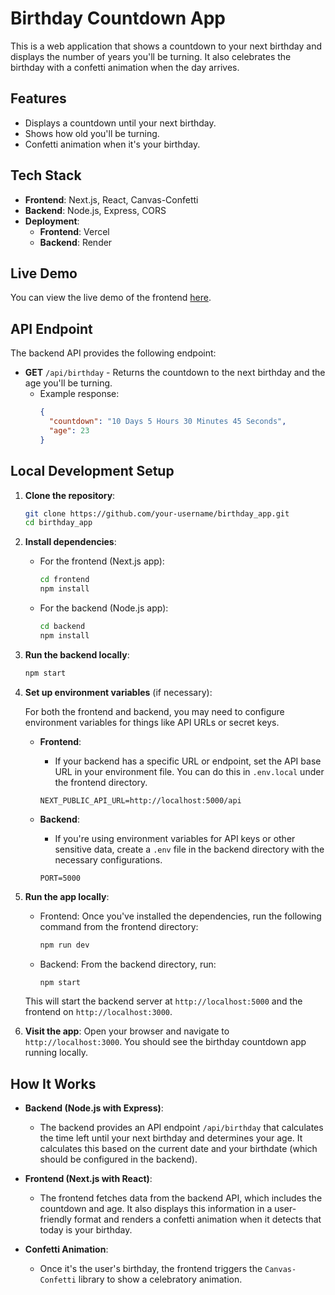 # Birthday Countdown App

This is a web application that shows a countdown to your next birthday and displays the number of years you'll be turning. It also celebrates the birthday with a confetti animation when the day arrives.

## Features

- Displays a countdown until your next birthday.
- Shows how old you'll be turning.
- Confetti animation when it's your birthday.

## Tech Stack

- **Frontend**: Next.js, React, Canvas-Confetti
- **Backend**: Node.js, Express, CORS
- **Deployment**:
  - **Frontend**: Vercel
  - **Backend**: Render

## Live Demo

You can view the live demo of the frontend [here](https://birthday-rose-three.vercel.app/).

## API Endpoint

The backend API provides the following endpoint:

- **GET** `/api/birthday` - Returns the countdown to the next birthday and the age you'll be turning.
  - Example response:
    ```json
    {
      "countdown": "10 Days 5 Hours 30 Minutes 45 Seconds",
      "age": 23
    }
    ```

## Local Development Setup

1. **Clone the repository**:

   ```bash
   git clone https://github.com/your-username/birthday_app.git
   cd birthday_app

2. **Install dependencies**:

   - For the frontend (Next.js app):

     ```bash
     cd frontend
     npm install
     ```

   - For the backend (Node.js app):

     ```bash
     cd backend
     npm install
     ```

3. **Run the backend locally**:

   ```bash
   npm start

4. **Set up environment variables** (if necessary):

   For both the frontend and backend, you may need to configure environment variables for things like API URLs or secret keys.

   * **Frontend**:

     * If your backend has a specific URL or endpoint, set the API base URL in your environment file. You can do this in `.env.local` under the frontend directory.

     ```env
     NEXT_PUBLIC_API_URL=http://localhost:5000/api
     ```

   * **Backend**:

     * If you're using environment variables for API keys or other sensitive data, create a `.env` file in the backend directory with the necessary configurations.

     ```env
     PORT=5000
     ```

5. **Run the app locally**:

   * Frontend: Once you've installed the dependencies, run the following command from the frontend directory:

     ```bash
     npm run dev
     ```

   * Backend: From the backend directory, run:

     ```bash
     npm start
     ```

   This will start the backend server at `http://localhost:5000` and the frontend on `http://localhost:3000`.

6. **Visit the app**:
   Open your browser and navigate to `http://localhost:3000`. You should see the birthday countdown app running locally.

## How It Works

* **Backend (Node.js with Express)**:

  * The backend provides an API endpoint `/api/birthday` that calculates the time left until your next birthday and determines your age. It calculates this based on the current date and your birthdate (which should be configured in the backend).

* **Frontend (Next.js with React)**:

  * The frontend fetches data from the backend API, which includes the countdown and age. It also displays this information in a user-friendly format and renders a confetti animation when it detects that today is your birthday.

* **Confetti Animation**:

  * Once it's the user's birthday, the frontend triggers the `Canvas-Confetti` library to show a celebratory animation.
